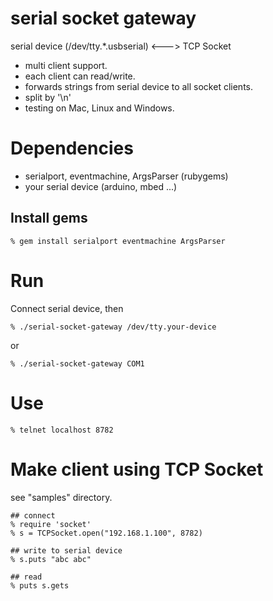 serial socket gateway
====================
serial device (/dev/tty.*.usbserial) <---> TCP Socket

* multi client support.
* each client can read/write.
* forwards strings from serial device to all socket clients.
* split by '\n'
* testing on Mac, Linux and Windows.

Dependencies
============
* serialport, eventmachine, ArgsParser (rubygems)
* your serial device (arduino, mbed ...)


Install gems
------------

    % gem install serialport eventmachine ArgsParser


Run
===

Connect serial device, then

    % ./serial-socket-gateway /dev/tty.your-device

or

    % ./serial-socket-gateway COM1


Use
===

    % telnet localhost 8782


Make client using TCP Socket
============================
see "samples" directory.

    ## connect
    % require 'socket'
    % s = TCPSocket.open("192.168.1.100", 8782)

    ## write to serial device
    % s.puts "abc abc"

    ## read
    % puts s.gets
 